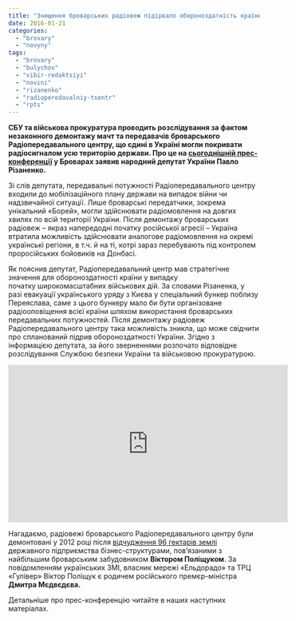 ```yaml
---
title: "Знищення броварських радіовеж підірвало обороноздатність країни, - Різаненко"
date: 2016-01-21
categories: 
  - "brovary"
  - "novyny"
tags: 
  - "brovary"
  - "bulychov"
  - "vibir-redaktsiyi"
  - "novini"
  - "rizanenko"
  - "radioperedavalniy-tsentr"
  - "rpts"
---
```


**СБУ та військова прокуратура проводить розслідування за фактом незаконного демонтажу мачт та передавачів броварського Радіопередавального центру, що єдині в Україні могли покривати радіосигналом усю територію держави. Про це на [сьогоднішній прес-конференції](https://mpz.brovary.org/pres-konferentsiya-chy-povernut-derzhavi-94-ga-radioperedavalnogo-tsentru/) у Броварах заявив народний депутат України Павло Різаненко.**

Зі слів депутата, передавальні потужності Радіопередавального центру входили до мобілізаційного плану держави на випадок війни чи надзвичайної ситуації. Лише броварські передатчики, зокрема унікальний «Борей», могли здійснювати радіомовлення на довгих хвилях по всій території України. Після демонтажу броварських радіовеж – якраз напередодні початку російської агресії – Україна втратила можливість здійснювати аналогове радіомовлення на окремі українські регіони, в т.ч. й на ті, котрі зараз перебувають під контролем проросійських бойовиків на Донбасі.

Як пояснив депутат, Радіопередавальний центр мав стратегічне значення для обороноздатності країни у випадку початку широкомасштабних військових дій. За словами Різаненка, у разі евакуації українського уряду з Києва у спеціальний бункер поблизу Переяслава, саме з цього бункеру мало би бути організоване радіооповіщення всієї країни шляхом використання броварських передавальних потужностей. Після демонтажу радіовеж Радіопередавального центру така можливість зникла, що може свідчити про спланований підрив обороноздатності України. Згідно з інформацією депутата, за його зверненнями розпочато відповідне розслідування Службою безпеки України та військовою прокуратурою.

<iframe src="https://www.youtube.com/embed/jVdJsvzRLyw" width="560" height="315" frameborder="0" allowfullscreen="allowfullscreen"></iframe>

Нагадаємо, радіовежі броварського Радіопередавального центру були демонтовані у 2012 році після [відчудження 96 гектарів землі](https://mpz.brovary.org/brovari-proti-gulivera-bitva-za-misto-na-poli-boyu-ploshheyu-95-gektariv/) державного підприємства бізнес-структурами, пов’язаними з найбільшим броварським забудовником **Віктором Поліщуком**. За повідомленням українських ЗМІ, власник мережі «Ельдорадо» та ТРЦ «Гулівер» Віктор Поліщук є родичем російського премєр-міністра **Дмитра Мєдвєдєва.**

Детальніше про прес-конференцію читайте в наших наступних матеріалах.
